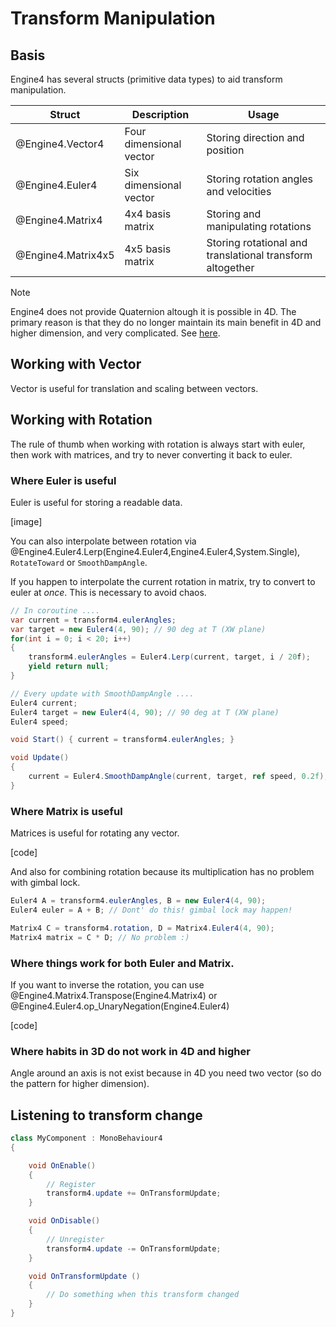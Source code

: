 # Transform Manipulation

## Basis

Engine4 has several structs (primitive data types) to aid transform manipulation.

|Struct|Description|Usage|
|---|---|---|
|@Engine4.Vector4|Four dimensional vector|Storing direction and position|
|@Engine4.Euler4|Six dimensional vector|Storing rotation angles and velocities|
|@Engine4.Matrix4|4x4 basis matrix|Storing and manipulating rotations|
|@Engine4.Matrix4x5|4x5 basis matrix|Storing rotational and translational transform altogether|

> [!NOTE]
> Engine4 does not provide Quaternion altough it is possible in 4D. The primary reason is that they do no longer maintain its main benefit in 4D and higher dimension, and very complicated. See [here](~/manual/basics/4d/rotation.md).

## Working with Vector

Vector is useful for translation and scaling between vectors.

## Working with Rotation

The rule of thumb when working with rotation is always start with euler, then work with matrices, and try to never converting it back to euler.

### Where Euler is useful

Euler is useful for storing a readable data.

[image]

You can also interpolate between rotation via @Engine4.Euler4.Lerp(Engine4.Euler4,Engine4.Euler4,System.Single), `RotateToward` or `SmoothDampAngle`.

If you happen to interpolate the current rotation in matrix, try to convert to euler at *once*. This is necessary to avoid chaos.

```c#
// In coroutine ....
var current = transform4.eulerAngles;
var target = new Euler4(4, 90); // 90 deg at T (XW plane)
for(int i = 0; i < 20; i++)
{
    transform4.eulerAngles = Euler4.Lerp(current, target, i / 20f);
    yield return null;
}
```

```c#
// Every update with SmoothDampAngle ....
Euler4 current;
Euler4 target = new Euler4(4, 90); // 90 deg at T (XW plane)
Euler4 speed;

void Start() { current = transform4.eulerAngles; }

void Update()
{
    current = Euler4.SmoothDampAngle(current, target, ref speed, 0.2f);
}
```

### Where Matrix is useful

Matrices is useful for rotating any vector.

[code]

And also for combining rotation because its multiplication has no problem with gimbal lock.

```c#
Euler4 A = transform4.eulerAngles, B = new Euler4(4, 90);
Euler4 euler = A + B; // Dont' do this! gimbal lock may happen!

Matrix4 C = transform4.rotation, D = Matrix4.Euler4(4, 90);
Matrix4 matrix = C * D; // No problem :)
```

### Where things work for both Euler and Matrix.

If you want to inverse the rotation, you can use @Engine4.Matrix4.Transpose(Engine4.Matrix4) or  @Engine4.Euler4.op_UnaryNegation(Engine4.Euler4)

[code]

### Where habits in 3D do not work in 4D and higher

Angle around an axis is not exist because in 4D you need two vector (so do the pattern for higher dimension).

## Listening to transform change

```c#
class MyComponent : MonoBehaviour4
{

    void OnEnable()
    {
        // Register
        transform4.update += OnTransformUpdate;
    }

    void OnDisable()
    {
        // Unregister
        transform4.update -= OnTransformUpdate;
    }

    void OnTransformUpdate ()
    {
        // Do something when this transform changed
    }
}
```
